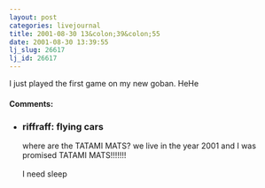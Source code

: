 ```yaml
---
layout: post
categories: livejournal
title: 2001-08-30 13&colon;39&colon;55
date: 2001-08-30 13:39:55
lj_slug: 26617
lj_id: 26617
---
```

I just played the first game on my new goban. HeHe


<div id="comments"><h4>Comments:</h4><div class="lj-comments"><ul>
<li class=subject><h3>riffraff: flying cars</h3>
<a id="comment-24"></a>
<p>where are the TATAMI MATS?  we live in the year 2001 and I was promised TATAMI MATS!!!!!!!<br>
<br>
I need sleep</p>
</li>
</ul></div></div>
